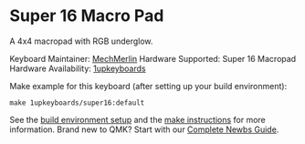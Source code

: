 # Super 16 Macro Pad

A 4x4 macropad with RGB underglow.

Keyboard Maintainer: [MechMerlin](https://github.com/mechmerlin)
Hardware Supported: Super 16 Macropad
Hardware Availability: [1upkeyboards](https://www.1upkeyboards.com/shop/keyboard-kits/super-16-macro-pad/)

Make example for this keyboard (after setting up your build environment):

    make 1upkeyboards/super16:default

See the [build environment setup](https://docs.qmk.fm/#/getting_started_build_tools)
and the [make instructions](https://docs.qmk.fm/#/getting_started_make_guide)
for more information. Brand new to QMK? Start with our
[Complete Newbs Guide](https://docs.qmk.fm/#/newbs).
